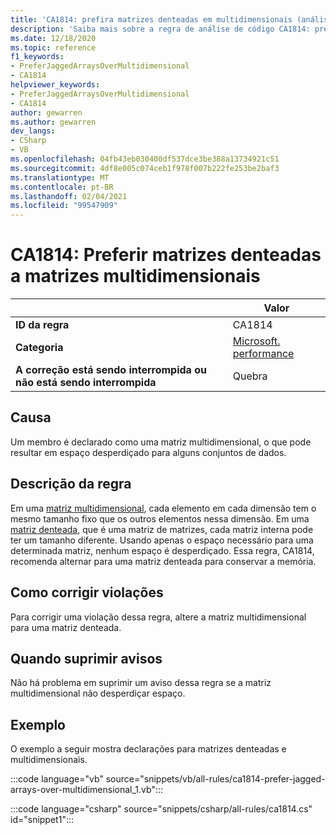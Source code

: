 ```yaml
---
title: 'CA1814: prefira matrizes denteadas em multidimensionais (análise de código)'
description: 'Saiba mais sobre a regra de análise de código CA1814: prefira matrizes denteadas em multidimensionais'
ms.date: 12/18/2020
ms.topic: reference
f1_keywords:
- PreferJaggedArraysOverMultidimensional
- CA1814
helpviewer_keywords:
- PreferJaggedArraysOverMultidimensional
- CA1814
author: gewarren
ms.author: gewarren
dev_langs:
- CSharp
- VB
ms.openlocfilehash: 04fb43eb030400df537dce3be388a13734921c51
ms.sourcegitcommit: 4df8e005c074ceb1f978f007b222fe253be2baf3
ms.translationtype: MT
ms.contentlocale: pt-BR
ms.lasthandoff: 02/04/2021
ms.locfileid: "99547909"
---
```

# <a name="ca1814-prefer-jagged-arrays-over-multidimensional"></a>CA1814: Preferir matrizes denteadas a matrizes multidimensionais

| | Valor |
|-|-|
| **ID da regra** |CA1814|
| **Categoria** |[Microsoft. performance](performance-warnings.md)|
| **A correção está sendo interrompida ou não está sendo interrompida** |Quebra|

## <a name="cause"></a>Causa

Um membro é declarado como uma matriz multidimensional, o que pode resultar em espaço desperdiçado para alguns conjuntos de dados.

## <a name="rule-description"></a>Descrição da regra

Em uma [matriz multidimensional](../../../csharp/programming-guide/arrays/multidimensional-arrays.md), cada elemento em cada dimensão tem o mesmo tamanho fixo que os outros elementos nessa dimensão. Em uma [matriz denteada](../../../csharp/programming-guide/arrays/jagged-arrays.md), que é uma matriz de matrizes, cada matriz interna pode ter um tamanho diferente. Usando apenas o espaço necessário para uma determinada matriz, nenhum espaço é desperdiçado. Essa regra, CA1814, recomenda alternar para uma matriz denteada para conservar a memória.

## <a name="how-to-fix-violations"></a>Como corrigir violações

Para corrigir uma violação dessa regra, altere a matriz multidimensional para uma matriz denteada.

## <a name="when-to-suppress-warnings"></a>Quando suprimir avisos

Não há problema em suprimir um aviso dessa regra se a matriz multidimensional não desperdiçar espaço.

## <a name="example"></a>Exemplo

O exemplo a seguir mostra declarações para matrizes denteadas e multidimensionais.

:::code language="vb" source="snippets/vb/all-rules/ca1814-prefer-jagged-arrays-over-multidimensional_1.vb":::

:::code language="csharp" source="snippets/csharp/all-rules/ca1814.cs" id="snippet1":::
